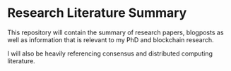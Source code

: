 # Research Literature Summary

This repository will contain the summary of research papers, blogposts as well
as information that is relevant to my PhD and blockchain research.

I will also be heavily referencing consensus and distributed computing literature.
